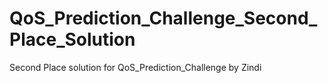 # QoS_Prediction_Challenge_Second_Place_Solution
Second Place solution for QoS_Prediction_Challenge by Zindi
